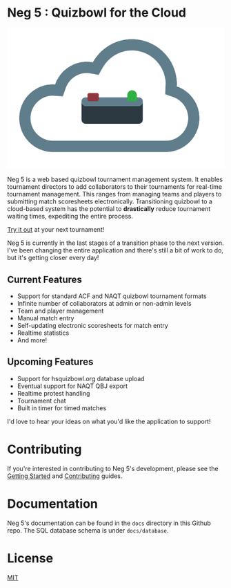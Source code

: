 # Neg 5 : Quizbowl for the Cloud

![Alt](app/public/img/logo_edited.png)

Neg 5 is a web based quizbowl tournament management system. It 
enables tournament directors to add collaborators to their tournaments for
real-time tournament management. This ranges from managing teams and players to
submitting match scoresheets electronically. Transitioning quizbowl to a
cloud-based system has the potential to **drastically** reduce tournament waiting
times, expediting the entire process.

[Try it out](http://neg5.org) at your next tournament! 

Neg 5 is currently in the last stages of a transition phase to the next version. I've been
changing the entire application and there's still a bit of work
to do, but it's getting closer every day!

## Current Features
- Support for standard ACF and NAQT quizbowl tournament formats
- Infinite number of collaborators at admin or non-admin levels
- Team and player management
- Manual match entry
- Self-updating electronic scoresheets for match entry
- Realtime statistics
- And more!

## Upcoming Features
- Support for hsquizbowl.org database upload
- Eventual support for NAQT QBJ export
- Realtime protest handling
- Tournament chat
- Built in timer for timed matches

I'd love to hear your ideas on what you'd like the application to support!

# Contributing

If you're interested in contributing to Neg 5's development, please see the
[Getting Started](docs/GETTING_STARTED.md) and [Contributing](docs/CONTRIBUTING.md) guides.

# Documentation

Neg 5's documentation can be found in the ```docs``` directory in this Github repo. The
SQL database schema is under ```docs/database```. 

# License

[MIT](LICENSE.md)


